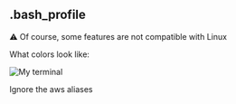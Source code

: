 ## .bash_profile

:warning: Of course, some features are not compatible with Linux

What colors look like:  

![My terminal](https://image.noelshack.com/fichiers/2017/19/1494717668-screen-shot-2017-05-14-at-01-16-46.png)

Ignore the aws aliases
